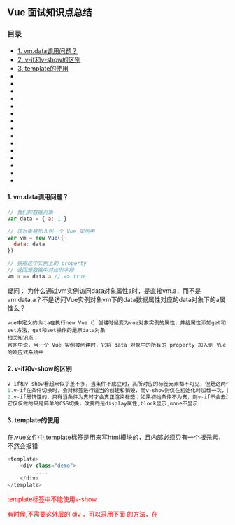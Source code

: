 ## Vue 面试知识点总结

### 目录

* [1. vm.data调用问题？](#1-vmdata调用问题)
* [2. v-if和v-show的区别](#2-v-if和v-show的区别)
* [3. template的使用](#3-template的使用)
*
*
*
*
*
*
*
*
*
*
*
*
*
*
*




#### 1. vm.data调用问题？
```javascript
// 我们的数据对象
var data = { a: 1 }

// 该对象被加入到一个 Vue 实例中
var vm = new Vue({
  data: data
})

// 获得这个实例上的 property
// 返回源数据中对应的字段
vm.a == data.a // => true
```

疑问：
为什么通过vm实例访问data对象属性a时，是直接vm.a，而不是vm.data.a？不是访问Vue实例对象vm下的data数据属性对应的data对象下的a属性么？
```
vue中定义的data在执行new Vue（）创建时候变为vue对象实例的属性，并给属性添加get和set方法，get和set操作的是原data对象
相关知识点：
官网中说，当一个 Vue 实例被创建时，它将 data 对象中的所有的 property 加入到 Vue 的响应式系统中

```

#### 2. v-if和v-show的区别
```java
v-if和v-show看起来似乎差不多，当条件不成立时，其所对应的标签元素都不可见，但是这两个选项是有区别的:
1.v-if在条件切换时，会对标签进行适当的创建和销毁，而v-show则仅在初始化时加载一次，因此v-if的开销相对来说会比v-show大。
2.v-if是惰性的，只有当条件为真时才会真正渲染标签；如果初始条件不为真，则v-if不会去渲染标签。v-show则无论初始条件是否成立，都会渲染标签，
它仅仅做的只是简单的CSS切换，改变的是display属性,block显示,none不显示
```

#### 3. template的使用
在.vue文件中,template标签是用来写html模块的，且内部必须只有一个根元素，不然会报错
```javascript
<template>
    <div class="demo">
        .....
    </div>
</template>
```

<font color=red>template标签中不能使用v-show

有时候,不需要这外层的 div ，可以采用下面 的方法，在 <template>标签上使用 v-for来循环
```javascript
<template>
    <div class="root">
        <div v-for="item,index in 5" :key="index">测试{{index}}</div>
    </div>
</template>
```







